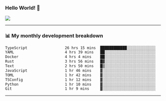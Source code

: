 ### Hello World! 👋

<a>
  <img align="center" src="https://github-readme-stats.vercel.app/api?username=megatunger&count_private=true&include_all_commits=true&bg_color=30,56CCF2,2F80ED&title_color=fff&text_color=fff" />
</a>

------
### 📊 My monthly development breakdown

<!--START_SECTION:waka-->

```txt
TypeScript                 26 hrs 15 mins  ████████████░░░░░░░░░░░░░   48.11 %
YAML                       4 hrs 39 mins   ██░░░░░░░░░░░░░░░░░░░░░░░   08.53 %
Docker                     4 hrs 4 mins    ██░░░░░░░░░░░░░░░░░░░░░░░   07.47 %
Rust                       3 hrs 56 mins   █▓░░░░░░░░░░░░░░░░░░░░░░░   07.24 %
Text                       2 hrs 50 mins   █▒░░░░░░░░░░░░░░░░░░░░░░░   05.21 %
JavaScript                 1 hr 46 mins    ▓░░░░░░░░░░░░░░░░░░░░░░░░   03.26 %
TOML                       1 hr 42 mins    ▓░░░░░░░░░░░░░░░░░░░░░░░░   03.13 %
TSConfig                   1 hr 12 mins    ▓░░░░░░░░░░░░░░░░░░░░░░░░   02.22 %
Python                     1 hr 10 mins    ▓░░░░░░░░░░░░░░░░░░░░░░░░   02.15 %
Git                        1 hr 9 mins     ▓░░░░░░░░░░░░░░░░░░░░░░░░   02.13 %
```

<!--END_SECTION:waka-->

------
